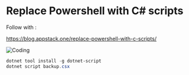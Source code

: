 # Replace Powershell with C# scripts

Follow with :

https://blog.appstack.one/replace-powershell-with-c-scripts/

![Coding](https://blog.appstack.one/content/images/size/w2000/2020/11/work-731198_1920.jpg)

```powershell
dotnet tool install -g dotnet-script
dotnet script backup.csx
```